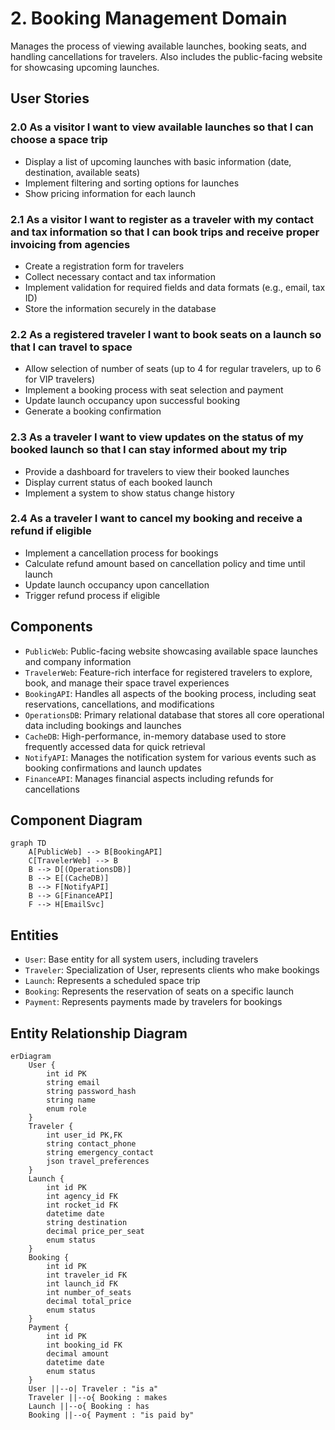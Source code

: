 # 2. Booking Management Domain

Manages the process of viewing available launches, booking seats, and handling cancellations for travelers. Also includes the public-facing website for showcasing upcoming launches.

## User Stories

### 2.0 As a visitor I want to view available launches so that I can choose a space trip
- Display a list of upcoming launches with basic information (date, destination, available seats)
- Implement filtering and sorting options for launches
- Show pricing information for each launch

### 2.1 As a visitor I want to register as a traveler with my contact and tax information so that I can book trips and receive proper invoicing from agencies
- Create a registration form for travelers
- Collect necessary contact and tax information
- Implement validation for required fields and data formats (e.g., email, tax ID)
- Store the information securely in the database

### 2.2 As a registered traveler I want to book seats on a launch so that I can travel to space
- Allow selection of number of seats (up to 4 for regular travelers, up to 6 for VIP travelers)
- Implement a booking process with seat selection and payment
- Update launch occupancy upon successful booking
- Generate a booking confirmation

### 2.3 As a traveler I want to view updates on the status of my booked launch so that I can stay informed about my trip
- Provide a dashboard for travelers to view their booked launches
- Display current status of each booked launch
- Implement a system to show status change history

### 2.4 As a traveler I want to cancel my booking and receive a refund if eligible
- Implement a cancellation process for bookings
- Calculate refund amount based on cancellation policy and time until launch
- Update launch occupancy upon cancellation
- Trigger refund process if eligible

## Components

* `PublicWeb`: Public-facing website showcasing available space launches and company information
* `TravelerWeb`: Feature-rich interface for registered travelers to explore, book, and manage their space travel experiences
* `BookingAPI`: Handles all aspects of the booking process, including seat reservations, cancellations, and modifications
* `OperationsDB`: Primary relational database that stores all core operational data including bookings and launches
* `CacheDB`: High-performance, in-memory database used to store frequently accessed data for quick retrieval
* `NotifyAPI`: Manages the notification system for various events such as booking confirmations and launch updates
* `FinanceAPI`: Manages financial aspects including refunds for cancellations

## Component Diagram

```mermaid
graph TD
    A[PublicWeb] --> B[BookingAPI]
    C[TravelerWeb] --> B
    B --> D[(OperationsDB)]
    B --> E[(CacheDB)]
    B --> F[NotifyAPI]
    B --> G[FinanceAPI]
    F --> H[EmailSvc]
```

## Entities

* `User`: Base entity for all system users, including travelers
* `Traveler`: Specialization of User, represents clients who make bookings
* `Launch`: Represents a scheduled space trip
* `Booking`: Represents the reservation of seats on a specific launch
* `Payment`: Represents payments made by travelers for bookings

## Entity Relationship Diagram

```mermaid
erDiagram
    User {
        int id PK
        string email
        string password_hash
        string name
        enum role
    }
    Traveler {
        int user_id PK,FK
        string contact_phone
        string emergency_contact
        json travel_preferences
    }
    Launch {
        int id PK
        int agency_id FK
        int rocket_id FK
        datetime date
        string destination
        decimal price_per_seat
        enum status
    }
    Booking {
        int id PK
        int traveler_id FK
        int launch_id FK
        int number_of_seats
        decimal total_price
        enum status
    }
    Payment {
        int id PK
        int booking_id FK
        decimal amount
        datetime date
        enum status
    }
    User ||--o| Traveler : "is a"
    Traveler ||--o{ Booking : makes
    Launch ||--o{ Booking : has
    Booking ||--o{ Payment : "is paid by"
```
